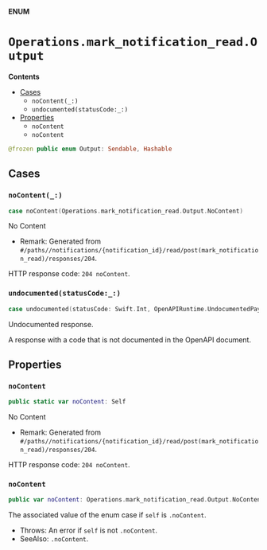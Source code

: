 **ENUM**

# `Operations.mark_notification_read.Output`

**Contents**

- [Cases](#cases)
  - `noContent(_:)`
  - `undocumented(statusCode:_:)`
- [Properties](#properties)
  - `noContent`
  - `noContent`

```swift
@frozen public enum Output: Sendable, Hashable
```

## Cases
### `noContent(_:)`

```swift
case noContent(Operations.mark_notification_read.Output.NoContent)
```

No Content

- Remark: Generated from `#/paths//notifications/{notification_id}/read/post(mark_notification_read)/responses/204`.

HTTP response code: `204 noContent`.

### `undocumented(statusCode:_:)`

```swift
case undocumented(statusCode: Swift.Int, OpenAPIRuntime.UndocumentedPayload)
```

Undocumented response.

A response with a code that is not documented in the OpenAPI document.

## Properties
### `noContent`

```swift
public static var noContent: Self
```

No Content

- Remark: Generated from `#/paths//notifications/{notification_id}/read/post(mark_notification_read)/responses/204`.

HTTP response code: `204 noContent`.

### `noContent`

```swift
public var noContent: Operations.mark_notification_read.Output.NoContent
```

The associated value of the enum case if `self` is `.noContent`.

- Throws: An error if `self` is not `.noContent`.
- SeeAlso: `.noContent`.
